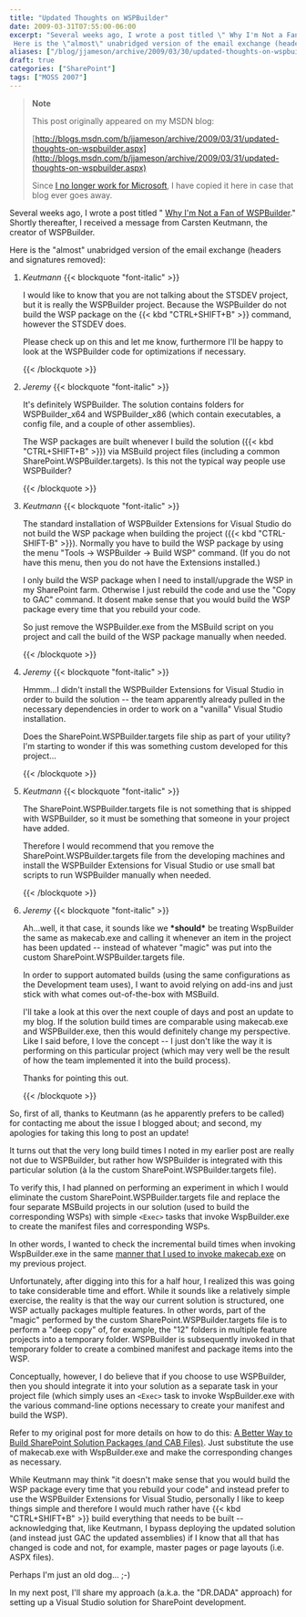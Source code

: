 ```yaml
---
title: "Updated Thoughts on WSPBuilder"
date: 2009-03-31T07:55:00-06:00
excerpt: "Several weeks ago, I wrote a post titled \" Why I'm Not a Fan of WSPBuilder .\" Shortly thereafter, I received a message from Carsten Keutmann, the creator of WSPBuilder. 
 Here is the \"almost\" unabridged version of the email exchange (headers and signatures..."
aliases: ["/blog/jjameson/archive/2009/03/30/updated-thoughts-on-wspbuilder.aspx", "/blog/jjameson/archive/2009/03/31/updated-thoughts-on-wspbuilder.aspx"]
draft: true
categories: ["SharePoint"]
tags: ["MOSS 2007"]
---
```


> **Note**
>
> This post originally appeared on my MSDN blog:
>
> [http://blogs.msdn.com/b/jjameson/archive/2009/03/31/updated-thoughts-on-wspbuilder.aspx](http://blogs.msdn.com/b/jjameson/archive/2009/03/31/updated-thoughts-on-wspbuilder.aspx)
>
> Since
> [I no longer work for Microsoft](/blog/jjameson/2011/09/02/last-day-with-microsoft),
> I have copied it here in case that blog ever goes away.

Several weeks ago, I wrote a post titled "
[Why I'm Not a Fan of WSPBuilder](/blog/jjameson/2009/03/06/why-i-m-not-a-fan-of-wspbuilder)."
Shortly thereafter, I received a message from Carsten Keutmann, the creator of
WSPBuilder.

Here is the "almost" unabridged version of the email exchange (headers and
signatures removed):

1. <cite>Keutmann</cite>
   {{< blockquote "font-italic" >}}
   
   I would like to know that you are not talking about the STSDEV project, but
   it is really the WSPBuilder project. Because the WSPBuilder do not build the
   WSP package on the {{< kbd "CTRL+SHIFT+B" >}} command, however the STSDEV
   does.
   
   Please check up on this and let me know, furthermore I'll be happy to look at
   the WSPBuilder code for optimizations if necessary.
   
   {{< /blockquote >}}

2. <cite>Jeremy</cite>
   {{< blockquote "font-italic" >}}
   
   It's definitely WSPBuilder. The solution contains folders for WSPBuilder\_x64
   and WSPBuilder\_x86 (which contain executables, a config file, and a couple
   of other assemblies).
   
   The WSP packages are built whenever I build the solution ({{< kbd
   "CTRL+SHIFT+B" >}}) via MSBuild project files (including a common
   SharePoint.WSPBuilder.targets). Is this not the typical way people use
   WSPBuilder?
   
   {{< /blockquote >}}

3. <cite>Keutmann</cite>
   {{< blockquote "font-italic" >}}
   
   The standard installation of WSPBuilder Extensions for Visual Studio do not
   build the WSP package when building the project ({{< kbd "CTRL-SHIFT-B" >}}).
   Normally you have to build the WSP package by using the menu "Tools -&gt;
   WSPBuilder -&gt; Build WSP" command. (If you do not have this menu, then you
   do not have the Extensions installed.)
   
   I only build the WSP package when I need to install/upgrade the WSP in my
   SharePoint farm. Otherwise I just rebuild the code and use the "Copy to GAC"
   command. It dosent make sense that you would build the WSP package every time
   that you rebuild your code.
   
   So just remove the WSPBuilder.exe from the MSBuild script on you project and
   call the build of the WSP package manually when needed.
   
   {{< /blockquote >}}

4. <cite>Jeremy</cite>
   {{< blockquote "font-italic" >}}
   
   Hmmm...I didn't install the WSPBuilder Extensions for Visual Studio in order
   to build the solution -- the team apparently already pulled in the necessary
   dependencies in order to work on a "vanilla" Visual Studio installation.
   
   Does the SharePoint.WSPBuilder.targets file ship as part of your utility? I'm
   starting to wonder if this was something custom developed for this project...
   
   {{< /blockquote >}}

5. <cite>Keutmann</cite>
   {{< blockquote "font-italic" >}}
   
   The SharePoint.WSPBuilder.targets file is not something that is shipped with
   WSPBuilder, so it must be something that someone in your project have added.
   
   Therefore I would recommend that you remove the SharePoint.WSPBuilder.targets
   file from the developing machines and install the WSPBuilder Extensions for
   Visual Studio or use small bat scripts to run WSPBuilder manually when
   needed.
   
   {{< /blockquote >}}

6. <cite>Jeremy</cite>
   {{< blockquote "font-italic" >}}
   
   Ah...well, it that case, it sounds like we **\*should\*** be treating
   WspBuilder the same as makecab.exe and calling it whenever an item in the
   project has been updated -- instead of whatever "magic" was put into the
   custom SharePoint.WSPBuilder.targets file.
   
   In order to support automated builds (using the same configurations as the
   Development team uses), I want to avoid relying on add-ins and just stick
   with what comes out-of-the-box with MSBuild.
   
   I'll take a look at this over the next couple of days and post an update to
   my blog. If the solution build times are comparable using makecab.exe and
   WSPBuilder.exe, then this would definitely change my perspective. Like I said
   before, I love the concept -- I just don't like the way it is performing on
   this particular project (which may very well be the result of how the team
   implemented it into the build process).
   
   Thanks for pointing this out.
   
   {{< /blockquote >}}

So, first of all, thanks to Keutmann (as he apparently prefers to be called) for
contacting me about the issue I blogged about; and second, my apologies for
taking this long to post an update!

It turns out that the very long build times I noted in my earlier post are
really not due to WSPBuilder, but rather how WSPBuilder is integrated with this
particular solution (à la the custom SharePoint.WSPBuilder.targets file).

To verify this, I had planned on performing an experiment in which I would
eliminate the custom SharePoint.WSPBuilder.targets file and replace the four
separate MSBuild projects in our solution (used to build the corresponding WSPs)
with simple `<Exec>` tasks that invoke WspBuilder.exe to create the manifest
files and corresponding WSPs.

In other words, I wanted to check the incremental build times when invoking
WspBuilder.exe in the same
[manner that I used to invoke makecab.exe](/blog/jjameson/2008/04/10/a-better-way-to-build-sharepoint-solution-packages-and-cab-files)
on my previous project.

Unfortunately, after digging into this for a half hour, I realized this was
going to take considerable time and effort. While it sounds like a relatively
simple exercise, the reality is that the way our current solution is structured,
one WSP actually packages multiple features. In other words, part of the "magic"
performed by the custom SharePoint.WSPBuilder.targets file is to perform a "deep
copy" of, for example, the "12" folders in multiple feature projects into a
temporary folder. WSPBuilder is subsequently invoked in that temporary folder to
create a combined manifest and package items into the WSP.

Conceptually, however, I do believe that if you choose to use WSPBuilder, then
you should integrate it into your solution as a separate task in your project
file (which simply uses an `<Exec>` task to invoke WspBuilder.exe with the
various command-line options necessary to create your manifest and build the
WSP).

Refer to my original post for more details on how to do this:
[A Better Way to Build SharePoint Solution Packages (and CAB Files)](/blog/jjameson/2008/04/10/a-better-way-to-build-sharepoint-solution-packages-and-cab-files).
Just substitute the use of makecab.exe with WspBuilder.exe and make the
corresponding changes as necessary.

While Keutmann may think "it doesn't make sense that you would build the WSP
package every time that you rebuild your code" and instead prefer to use the
WSPBuilder Extensions for Visual Studio, personally I like to keep things simple
and therefore I would much rather have {{< kbd "CTRL+SHIFT+B" >}} build
everything that needs to be built -- acknowledging that, like Keutmann, I bypass
deploying the updated solution (and instead just GAC the updated assemblies) if
I know that all that has changed is code and not, for example, master pages or
page layouts (i.e. ASPX files).

Perhaps I'm just an old dog... ;-)

In my next post, I'll share my approach (a.k.a. the "DR.DADA" approach) for
setting up a Visual Studio solution for SharePoint development.


